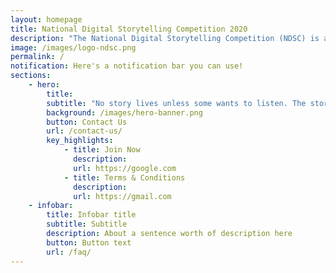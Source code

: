 ```yaml
---
layout: homepage
title: National Digital Storytelling Competition 2020
description: "The National Digital Storytelling Competition (NDSC) is an annual school tournament in which students are invited to conceptualise and create interactive multimedia stories using software such as Paint 3D and PowerPoint."
image: /images/logo-ndsc.png
permalink: /
notification: Here's a notification bar you can use!
sections:
    - hero:
        title: 
        subtitle: "No story lives unless some wants to listen. The stories we love best do live in us forever. <br/>- J.K. Rowling"
        background: /images/hero-banner.png
        button: Contact Us
        url: /contact-us/
        key_highlights:
            - title: Join Now
              description: 
              url: https://google.com
            - title: Terms & Conditions
              description: 
              url: https://gmail.com
    - infobar:
        title: Infobar title
        subtitle: Subtitle
        description: About a sentence worth of description here
        button: Button text
        url: /faq/
---
```

